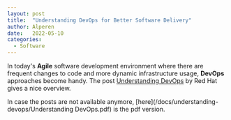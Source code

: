```yaml
---
layout: post
title:  "Understanding DevOps for Better Software Delivery"
author: Alperen
date:   2022-05-10
categories:
  - Software
---
```


In today's **Agile** software development environment where there are frequent changes to code and more dynamic infrastructure usage, **DevOps** approaches become handy. The post [Understanding DevOps](https://www.redhat.com/en/topics/devops) by Red Hat gives a nice overview. 


In case the posts are not available anymore, [here](/docs/understanding-devops/Understanding DevOps.pdf) is the pdf version.

